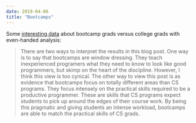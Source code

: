 ```yaml
---
date: 2019-04-06
title: "Bootcamps"
---
```


Some [interesting data](https://dev.to/triplebyte/bootcamps-vs-college-21cd)
about bootcamp grads versus college grads
with even-handed analysis:

> There are two ways to interpret the results in this blog post.
> One way is to say that bootcamps are window dressing.
> They teach inexperienced programers what they need to know to look like good programmers,
> but skimp on the heart of the discipline.
> However, I think this view is too cynical.
> The other way to view this post is as evidence that bootcamps focus on totally different areas than CS programs.
> They focus intensely on the practical skills required to be a productive programmer.
> These are skills that CS programs expect students to pick up around the edges of their course work.
> By being this pragmatic and giving students an intense workload, bootcamps are able to match the practical skills of CS grads.
